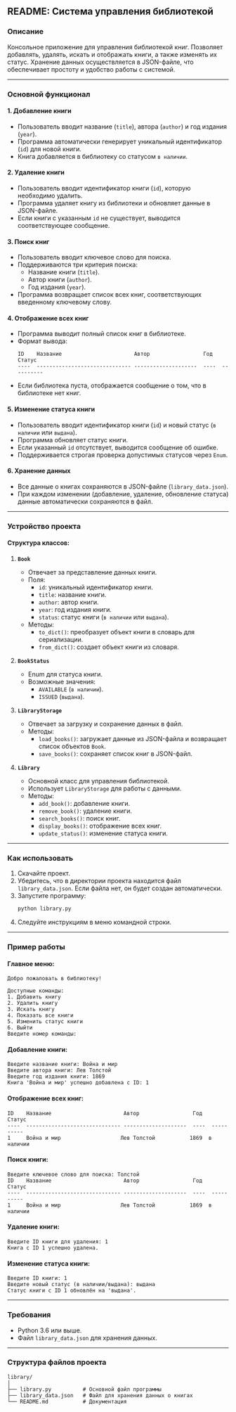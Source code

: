 ## README: Система управления библиотекой

### Описание

Консольное приложение для управления библиотекой книг. Позволяет добавлять, удалять, искать и отображать книги, а также
изменять их статус. Хранение данных осуществляется в JSON-файле, что обеспечивает простоту и удобство работы с системой.

---

### Основной функционал

#### 1. **Добавление книги**

- Пользователь вводит название (`title`), автора (`author`) и год издания (`year`).
- Программа автоматически генерирует уникальный идентификатор (`id`) для новой книги.
- Книга добавляется в библиотеку со статусом `в наличии`.

#### 2. **Удаление книги**

- Пользователь вводит идентификатор книги (`id`), которую необходимо удалить.
- Программа удаляет книгу из библиотеки и обновляет данные в JSON-файле.
- Если книги с указанным `id` не существует, выводится соответствующее сообщение.

#### 3. **Поиск книг**

- Пользователь вводит ключевое слово для поиска.
- Поддерживаются три критерия поиска:
    - Название книги (`title`).
    - Автор книги (`author`).
    - Год издания (`year`).
- Программа возвращает список всех книг, соответствующих введенному ключевому слову.

#### 4. **Отображение всех книг**

- Программа выводит полный список книг в библиотеке.
- Формат вывода:
  ```
  ID    Название                       Автор                 Год   Статус
  ----  ------------------------------ --------------------  ----  ----------
  ```
- Если библиотека пуста, отображается сообщение о том, что в библиотеке нет книг.

#### 5. **Изменение статуса книги**

- Пользователь вводит идентификатор книги (`id`) и новый статус (`в наличии` или `выдана`).
- Программа обновляет статус книги.
- Если указанный `id` отсутствует, выводится сообщение об ошибке.
- Поддерживается строгая проверка допустимых статусов через `Enum`.

#### 6. **Хранение данных**

- Все данные о книгах сохраняются в JSON-файле (`library_data.json`).
- При каждом изменении (добавление, удаление, обновление статуса) данные автоматически сохраняются в файл.

---

### Устройство проекта

#### Структура классов:

1. **`Book`**
    - Отвечает за представление данных книги.
    - Поля:
        - `id`: уникальный идентификатор книги.
        - `title`: название книги.
        - `author`: автор книги.
        - `year`: год издания книги.
        - `status`: статус книги (`в наличии` или `выдана`).
    - Методы:
        - `to_dict()`: преобразует объект книги в словарь для сериализации.
        - `from_dict()`: создает объект книги из словаря.

2. **`BookStatus`**
    - Enum для статуса книги.
    - Возможные значения:
        - `AVAILABLE` (`в наличии`).
        - `ISSUED` (`выдана`).

3. **`LibraryStorage`**
    - Отвечает за загрузку и сохранение данных в файл.
    - Методы:
        - `load_books()`: загружает данные из JSON-файла и возвращает список объектов `Book`.
        - `save_books()`: сохраняет список книг в JSON-файл.

4. **`Library`**
    - Основной класс для управления библиотекой.
    - Использует `LibraryStorage` для работы с данными.
    - Методы:
        - `add_book()`: добавление книги.
        - `remove_book()`: удаление книги.
        - `search_books()`: поиск книг.
        - `display_books()`: отображение всех книг.
        - `update_status()`: изменение статуса книги.

---

### Как использовать

1. Скачайте проект.
2. Убедитесь, что в директории проекта находится файл `library_data.json`. Если файла нет, он будет создан
   автоматически.
3. Запустите программу:
   ```bash
   python library.py
   ```
4. Следуйте инструкциям в меню командной строки.

---

### Пример работы

#### Главное меню:

```
Добро пожаловать в библиотеку!

Доступные команды:
1. Добавить книгу
2. Удалить книгу
3. Искать книгу
4. Показать все книги
5. Изменить статус книги
6. Выйти
Введите номер команды: 
```

#### Добавление книги:

```
Введите название книги: Война и мир
Введите автора книги: Лев Толстой
Введите год издания книги: 1869
Книга 'Война и мир' успешно добавлена с ID: 1
```

#### Отображение всех книг:

```
ID    Название                       Автор                 Год   Статус    
----  ------------------------------ --------------------  ----  ----------
1     Война и мир                   Лев Толстой           1869  в наличии 
```

#### Поиск книги:

```
Введите ключевое слово для поиска: Толстой
ID    Название                       Автор                 Год   Статус    
----  ------------------------------ --------------------  ----  ----------
1     Война и мир                   Лев Толстой           1869  в наличии
```

#### Удаление книги:

```
Введите ID книги для удаления: 1
Книга с ID 1 успешно удалена.
```

#### Изменение статуса книги:

```
Введите ID книги: 1
Введите новый статус (в наличии/выдана): выдана
Статус книги с ID 1 обновлён на 'выдана'.
```

---

### Требования

- Python 3.6 или выше.
- Файл `library_data.json` для хранения данных.

---

### Структура файлов проекта

```
library/
│
├── library.py          # Основной файл программы
├── library_data.json   # Файл для хранения данных о книгах
└── README.md           # Документация
```
